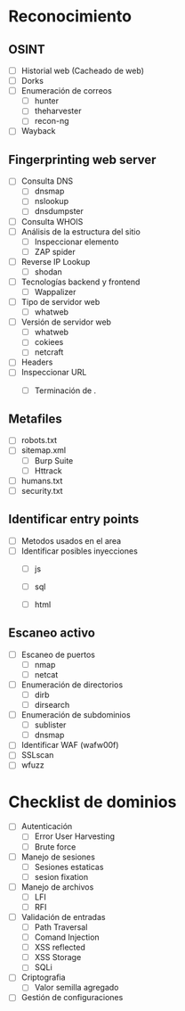 # Reconocimiento

## OSINT
- [ ] Historial web (Cacheado de web)
- [ ] Dorks
- [ ] Enumeración de correos
	- [ ] hunter
	- [ ] theharvester
	- [ ] recon-ng
- [ ] Wayback

## Fingerprinting web server
- [ ] Consulta DNS
	- [ ] dnsmap
	- [ ] nslookup
	- [ ] dnsdumpster
- [ ] Consulta WHOIS
- [ ] Análisis de la estructura del sitio
	- [ ] Inspeccionar elemento
	- [ ] ZAP spider
- [ ] Reverse IP Lookup
	- [ ] shodan
- [ ] Tecnologías backend y frontend
	- [ ] Wappalizer
- [ ] Tipo de servidor web
	- [ ] whatweb
- [ ] Versión de servidor web
	- [ ] whatweb
	- [ ] cokiees
	- [ ] netcraft
- [ ] Headers
- [ ] Inspeccionar URL
	- [ ] Terminación de .


## Metafiles
- [ ] robots.txt
- [ ] sitemap.xml
	- [ ] Burp Suite
	- [ ] Httrack
- [ ] humans.txt
- [ ] security.txt

## Identificar entry points
- [ ] Metodos usados en el area
- [ ] Identificar posibles inyecciones
	- [ ] js

	- [ ] sql
	- [ ] html

## Escaneo activo
- [ ] Escaneo de puertos
	- [ ] nmap
	- [ ] netcat
- [ ] Enumeración de directorios
	- [ ] dirb
	- [ ] dirsearch
- [ ] Enumeración de subdominios 
	- [ ] sublister
	- [ ] dnsmap
- [ ] Identificar WAF (wafw00f)
- [ ] SSLscan
- [ ] wfuzz

# Checklist de dominios
- [ ] Autenticación 
	- [ ] Error User Harvesting
	- [ ] Brute force
- [ ] Manejo de sesiones
	- [ ] Sesiones estaticas
	- [ ] sesion fixation
- [ ] Manejo de archivos
	- [ ] LFI
	- [ ] RFI
- [ ] Validación de entradas
	- [ ] Path Traversal
	- [ ] Comand Injection
	- [ ] XSS reflected
	- [ ] XSS Storage
	- [ ] SQLi
- [ ] Criptografia
	- [ ] Valor semilla agregado
- [ ] Gestión  de configuraciones
